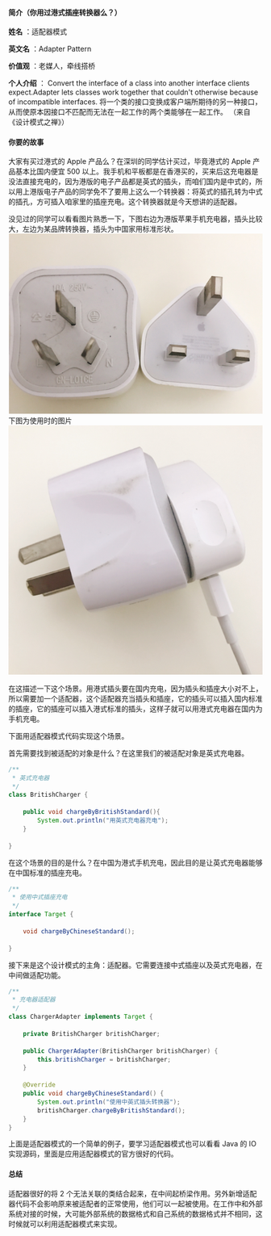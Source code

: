 #### 简介（你用过港式插座转换器么？）  

**姓名** ：适配器模式  

**英文名** ：Adapter Pattern  

**价值观** ：老媒人，牵线搭桥  

**个人介绍** ： Convert the interface of a class into another interface clients expect.Adapter lets classes work together that couldn't otherwise because of incompatible interfaces. 将一个类的接口变换成客户端所期待的另一种接口，从而使原本因接口不匹配而无法在一起工作的两个类能够在一起工作。 （来自《设计模式之禅》）  

#### 你要的故事

大家有买过港式的 Apple 产品么？在深圳的同学估计买过，毕竟港式的 Apple 产品基本比国内便宜 500 以上。我手机和平板都是在香港买的，买来后这充电器是没法直接充电的，因为港版的电子产品都是英式的插头，而咱们国内是中式的，所以用上港版电子产品的同学免不了要用上这么一个转换器：将英式的插孔转为中式的插孔，方可插入咱家里的插座充电。这个转换器就是今天想讲的适配器。  

没见过的同学可以看看图片熟悉一下，下图右边为港版苹果手机充电器，插头比较大，左边为某品牌转换器，插头为中国家用标准形状。  
![](_v_images/20190530192629067_22299.png)  
下图为使用时的图片  
![](_v_images/20190530192642248_7158.png)  

在这描述一下这个场景。用港式插头要在国内充电，因为插头和插座大小对不上，所以需要加一个适配器，这个适配器充当插头和插座，它的插头可以插入国内标准的插座，它的插座可以插入港式标准的插头，这样子就可以用港式充电器在国内为手机充电。  

下面用适配器模式代码实现这个场景。  

首先需要找到被适配的对象是什么？在这里我们的被适配对象是英式充电器。  

```java
/**
 * 英式充电器
 */
class BritishCharger {

    public void chargeByBritishStandard(){
        System.out.println("用英式充电器充电");
    }

}
```

在这个场景的目的是什么？在中国为港式手机充电，因此目的是让英式充电器能够在中国标准的插座充电。  

```java
/**
 * 使用中式插座充电
 */
interface Target {

    void chargeByChineseStandard();

}
```

接下来是这个设计模式的主角：适配器。它需要连接中式插座以及英式充电器，在中间做适配功能。  

```java
/**
 * 充电器适配器
 */
class ChargerAdapter implements Target {

    private BritishCharger britishCharger;

    public ChargerAdapter(BritishCharger britishCharger) {
        this.britishCharger = britishCharger;
    }

    @Override
    public void chargeByChineseStandard() {
        System.out.println("使用中英式插头转换器");
        britishCharger.chargeByBritishStandard();
    }
}
```

上面是适配器模式的一个简单的例子，要学习适配器模式也可以看看 Java 的 IO 实现源码，里面是应用适配器模式的官方很好的代码。  

#### 总结  

适配器很好的将 2 个无法关联的类结合起来，在中间起桥梁作用。另外新增适配器代码不会影响原来被适配者的正常使用，他们可以一起被使用。在工作中和外部系统对接的时候，大可能外部系统的数据格式和自己系统的数据格式并不相同，这时候就可以利用适配器模式来实现。